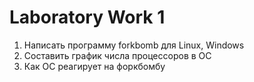 # Laboratory Work 1 #
1. Написать программу forkbomb для Linux, Windows
2. Составить график числа процессоров в ОС
3. Как ОС реагирует на форкбомбу
